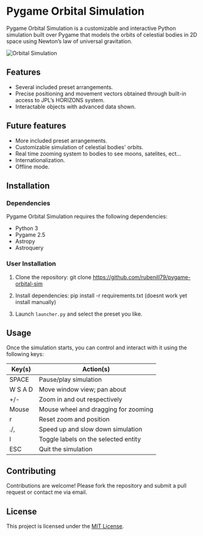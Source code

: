 # Pygame Orbital Simulation

Pygame Orbital Simulation is a customizable and interactive Python simulation built over Pygame that models the orbits of celestial bodies in 2D space using Newton’s law of universal gravitation.

![Orbital Simulation](link_to_image)

## Features

- Several included preset arrangements.
- Precise positioning and movement vectors obtained through built-in access to JPL’s HORIZONS system.
- Interactable objects with advanced data shown.

## Future features

- More included preset arrangements.
- Customizable simulation of celestial bodies' orbits.
- Real time zooming system to bodies to see moons, satelites, ect...
- Internationalization.
- Offline mode.

## Installation

### Dependencies

Pygame Orbital Simulation requires the following dependencies:

- Python 3
- Pygame 2.5
- Astropy
- Astroquery

### User Installation

1. Clone the repository:
git clone https://github.com/rubenill79/pygame-orbital-sim

2. Install dependencies:
pip install -r requirements.txt (doesnt work yet install manually)

3. Launch `launcher.py` and select the preset you like.

## Usage

Once the simulation starts, you can control and interact with it using the following keys:

| Key(s) | Action(s)                            |
|--------|--------------------------------------|
| SPACE  | Pause/play simulation                |
| W S A D| Move window view; pan about          |
| +/-    | Zoom in and out respectively         |
| Mouse  | Mouse wheel and dragging for zooming |
| r      | Reset zoom and position              |
| ./,    | Speed up and slow down simulation   |
| l      | Toggle labels on the selected entity|
| ESC    | Quit the simulation                  |

## Contributing

Contributions are welcome! Please fork the repository and submit a pull request or contact me via email.

## License

This project is licensed under the [MIT License](https://github.com/rubenill79/pygame-orbital-sim/blob/main/LICENSE).